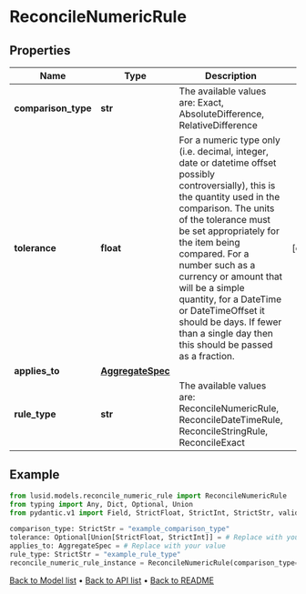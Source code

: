 # ReconcileNumericRule

## Properties
Name | Type | Description | Notes
------------ | ------------- | ------------- | -------------
**comparison_type** | **str** | The available values are: Exact, AbsoluteDifference, RelativeDifference | 
**tolerance** | **float** | For a numeric type only (i.e. decimal, integer, date or datetime offset possibly controversially), this is the quantity used in the comparison.  The units of the tolerance must be set appropriately for the item being compared.  For a number such as a currency or amount that will be a simple quantity, for a DateTime or DateTimeOffset it should be days. If fewer than a single day then this should be  passed as a fraction. | [optional] 
**applies_to** | [**AggregateSpec**](AggregateSpec.md) |  | 
**rule_type** | **str** | The available values are: ReconcileNumericRule, ReconcileDateTimeRule, ReconcileStringRule, ReconcileExact | 
## Example

```python
from lusid.models.reconcile_numeric_rule import ReconcileNumericRule
from typing import Any, Dict, Optional, Union
from pydantic.v1 import Field, StrictFloat, StrictInt, StrictStr, validator

comparison_type: StrictStr = "example_comparison_type"
tolerance: Optional[Union[StrictFloat, StrictInt]] = # Replace with your value
applies_to: AggregateSpec = # Replace with your value
rule_type: StrictStr = "example_rule_type"
reconcile_numeric_rule_instance = ReconcileNumericRule(comparison_type=comparison_type, tolerance=tolerance, applies_to=applies_to, rule_type=rule_type)

```

[Back to Model list](../README.md#documentation-for-models) &#8226; [Back to API list](../README.md#documentation-for-api-endpoints) &#8226; [Back to README](../README.md)

